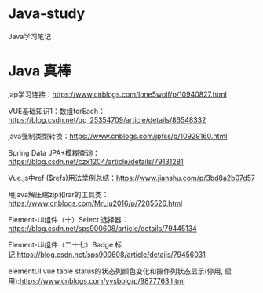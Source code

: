 # Java-study
Java学习笔记

# Java 真棒

jap学习连接：https://www.cnblogs.com/lone5wolf/p/10940827.html

VUE基础知识1：数组forEach：https://blog.csdn.net/qq_25354709/article/details/86548332

java强制类型转换：https://www.cnblogs.com/jpfss/p/10929160.html

Spring Data JPA+模糊查询：https://blog.csdn.net/czx1204/article/details/79131281

Vue.js中ref ($refs)用法举例总结：https://www.jianshu.com/p/3bd8a2b07d57

用java解压缩zip和rar的工具类：https://www.cnblogs.com/MrLiu2016/p/7205526.html

Element-Ui组件（十）Select 选择器：https://blog.csdn.net/sps900608/article/details/79445134


Element-Ui组件（二十七）Badge 标记:https://blog.csdn.net/sps900608/article/details/79456031

elementUI vue table status的状态列颜色变化和操作列状态显示(停用, 启用):https://www.cnblogs.com/yysbolg/p/9877763.html
